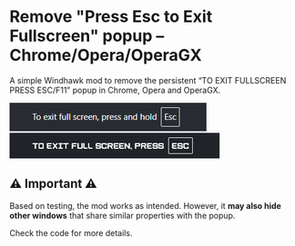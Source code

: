 # Remove "Press Esc to Exit Fullscreen" popup – Chrome/Opera/OperaGX

A simple Windhawk mod to remove the persistent “TO EXIT FULLSCREEN PRESS ESC/F11” popup in Chrome, Opera and OperaGX.

![Chrome](screenshots/chrome.png)
![OperaGX](screenshots/operagx.png)

## ⚠ Important ⚠

Based on testing, the mod works as intended. However, it **may also hide other windows** that share similar properties with the popup.

Check the code for more details.
